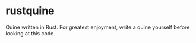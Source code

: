 # rustquine

Quine written in Rust. For greatest enjoyment, write a quine yourself before looking at this code.
